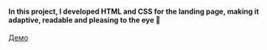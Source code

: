 #### In this project, I developed HTML and CSS for the landing page, making it adaptive, readable and pleasing to the eye 👀
[Демо](https://vadimlyutsko.github.io/Alivio-Landing_Page/)
